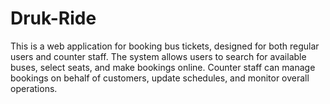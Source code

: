 # Druk-Ride
This is a web application for booking bus tickets, designed for both regular users and counter staff. The system allows users to search for available buses, select seats, and make bookings online. Counter staff can manage bookings on behalf of customers, update schedules, and monitor overall operations.
